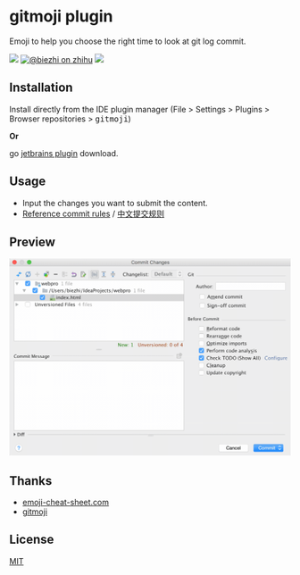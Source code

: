 # gitmoji plugin

Emoji to help you choose the right time to look at git log commit.

[![](https://img.shields.io/badge/license-MIT-FF0080.svg)](https://github.com/biezhi/gitmoji-plugin/blob/master/LICENSE)
[![@biezhi on zhihu](https://img.shields.io/badge/zhihu-%40biezhi-red.svg)](https://www.zhihu.com/people/biezhi)
[![](https://img.shields.io/github/followers/biezhi.svg?style=social&label=Follow%20Me)](https://github.com/biezhi)

## Installation

Install directly from the IDE plugin manager (File > Settings > Plugins > Browser repositories > <kbd>gitmoji</kbd>)

**Or**

go [jetbrains plugin](https://plugins.jetbrains.com/plugin/10315-gitmoji) download.

## Usage

- Input the changes you want to submit the content.
- [Reference commit rules](https://gitmoji.carloscuesta.me) / [中文提交规则](https://gitmoji.surge.sh/)

## Preview

![](screenshot/example.gif)

## Thanks

- [emoji-cheat-sheet.com](https://github.com/WebpageFX/emoji-cheat-sheet.com)
- [gitmoji](https://gitmoji.carloscuesta.me/)

## License

[MIT](https://github.com/biezhi/gitmoji-plugin/blob/master/LICENSE)